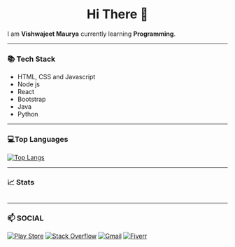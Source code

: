 <h1 align="center">Hi There 👋</h1>

I am **Vishwajeet Maurya** currently learning **Programming**.
___

### 📚 Tech Stack

- HTML, CSS and Javascript
- Node js
- React
- Bootstrap
- Java
- Python


___

### 💻Top Languages
[![Top Langs]()]()
___

### 📈 Stats
![]()
___

### 📫 SOCIAL
[![Play Store](https://img.shields.io/badge/Google_Play-414141?style=for-the-badge&logo=google-play&logoColor=white)]()
[![Stack Overflow](https://img.shields.io/badge/-Stackoverflow-FE7A16?style=for-the-badge&logo=stack-overflow&logoColor=white)]()
[![Gmail](https://img.shields.io/badge/Gmail-D14836?style=for-the-badge&logo=gmail&logoColor=white)](https://mail.google.com/mail/?view=cm&to=)
[![Fiverr](https://img.shields.io/badge/fiverr-1DBF73?style=for-the-badge&logo=fiverr&logoColor=white)]()
